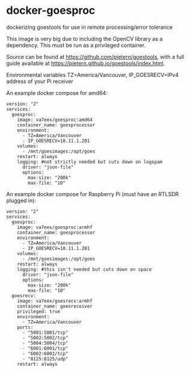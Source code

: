 # docker-goesproc
dockerizing goestools for use in remote processing/error tolerance

This image is very big due to including the OpenCV library as a dependency. This must be run as a privileged container.

Source can be found at https://github.com/pietern/goestools, with a full guide available at https://pietern.github.io/goestools/index.html.

Environmental variables TZ=America/Vancouver, IP_GOESRECV=IPv4 address of your Pi receiver

An example docker compose for amd64:

```
version: "2"
services:
  goesproc:
    image: va7eex/goesproc:amd64
    container_name: goesprocessor
    environment:
      - TZ=America/Vancouver
      - IP_GOESRECV=10.11.1.201
    volumes:
      - /mnt/goesimages:/opt/goes
    restart: always
    logging: #not strictly needed but cuts down on logspam
      driver: "json-file"
      options:
        max-size: "200k"
        max-file: "10"
```

An example docker compose for Raspberry Pi (must have an RTLSDR plugged in):

```
version: "2"
services:
  goesproc:
    image: va7eex/goesproc:armhf
    container_name: goesprocessor
    environment:
      - TZ=America/Vancouver
      - IP_GOESRECV=10.11.1.201
    volumes:
      - /mnt/goesimages:/opt/goes
    restart: always
    logging: #this isn't needed but cuts down on space
      driver: "json-file"
      options:
        max-size: "200k"
        max-file: "10"
  goesrecv:
    image: va7eex/goesrecv:armhf
    container_name: goesreceiver
    privileged: true
    environment:
      - TZ=America/Vancouver
    ports:
      - "5001:5001/tcp"
      - "5002:5002/tcp"
      - "5004:5004/tcp"
      - "6001:6001/tcp"
      - "6002:6002/tcp"
      - "8125:8125/udp"
    restart: always
```
